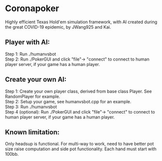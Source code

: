 # Coronapoker 

Highly efficient Texas Hold'em simulation framework, with AI created during the great COVID-19 epidemic, by JWang925 and Kai.

## Player with AI:

Step 1: Run ./humanvsbot <numberofhands> \
Step 2: Run ./PokerGUI and click "file"-> "connect" to connect to human player server, if your game has a human player.




## Create your own AI:
Step 1: Create your own player class, derived from base class Player. See RandomPlayer for example. \
Step 2: Setup your game, see humanvsbot.cpp for an example. \
Step 3: Run ./humanvsbot <numberofhands>  \
Step 4 (optional): Run ./PokerGUI and click "file"-> "connect" to connect to human player server, if your game has a human player.


## Known limitation:
Only headsup is functional. For multi-way to work, need to have better pot size raise computation and side pot functionality.
Each hand must start with 100bb.
